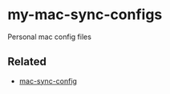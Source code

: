 # my-mac-sync-configs

Personal mac config files

## Related

- [mac-sync-config](https://github.com/jopemachine/mac-sync-config)
